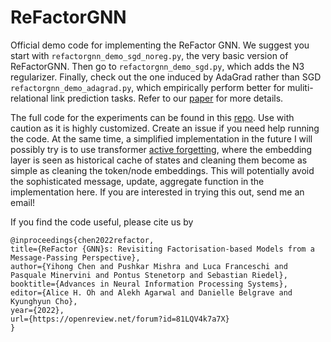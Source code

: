 # ReFactorGNN

Official demo code for implementing the ReFactor GNN. We suggest you start with `refactorgnn_demo_sgd_noreg.py`, the very basic version of ReFactorGNN. Then go to `refactorgnn_demo_sgd.py`, which adds the N3 regularizer. Finally, check out the one induced by AdaGrad rather than SGD `refactorgnn_demo_adagrad.py`, which empirically perform better for muliti-relational link prediction tasks. Refer to our [paper](https://arxiv.org/abs/2207.09980) for more details.


The full code for the experiments can be found in this [repo](https://github.com/yihong-chen/scalable-gpt-gnn/). Use with caution as it is highly customized. Create an issue if you need help running the code. At the same time, a simplified implementation in the future I will possibly try is to use transformer [active forgetting](https://arxiv.org/abs/2307.01163), where the embedding layer is seen as historical cache of states and cleaning them become as simple as cleaning the token/node embeddings. This will potentially avoid the sophisticated message, update, aggregate function in the implementation here. If you are interested in trying this out, send me an email!

If you find the code useful, please cite us by
```
@inproceedings{chen2022refactor,
title={ReFactor {GNN}s: Revisiting Factorisation-based Models from a Message-Passing Perspective},
author={Yihong Chen and Pushkar Mishra and Luca Franceschi and Pasquale Minervini and Pontus Stenetorp and Sebastian Riedel},
booktitle={Advances in Neural Information Processing Systems},
editor={Alice H. Oh and Alekh Agarwal and Danielle Belgrave and Kyunghyun Cho},
year={2022},
url={https://openreview.net/forum?id=81LQV4k7a7X}
}
```
